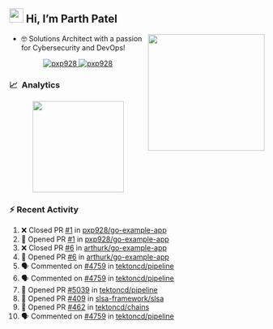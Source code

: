 ## <img src="https://github.com/TheDudeThatCode/TheDudeThatCode/blob/master/Assets/Hi.gif" width="28"> Hi, I’m Parth Patel

<img align="right"  src="https://media.giphy.com/media/PRgs2sn03T1xpCSWKe/giphy.gif" width="230">

- :nerd_face: Solutions Architect with a passion for Cybersecurity and DevOps!

<p align="center">
  <a href="https://linkedin.com/in/pxp928" target="blank">
    <img src="https://img.shields.io/badge/linkedin-%230077B5.svg?&style=for-the-badge&logo=linkedin&logoColor=white" alt="pxp928" />
  </a>
  <a href="https://twitter.com/pxp928" target="blank">
    <img src="https://img.shields.io/badge/Twitter-1DA1F2?style=for-the-badge&logo=twitter&logoColor=white" alt="pxp928" />
  </a>
</p>

### 📈 &nbsp;Analytics

<p align="center">
  <a href="https://github.com/pxp928">
    <img height="180em" src="https://github-readme-stats-eight-theta.vercel.app/api?username=pxp928&show_icons=true&theme=radical&include_all_commits=true&count_private=true&line_height=26"/>
  </a>
</p>

### :zap: Recent Activity

<!--START_SECTION:activity-->
1. ❌ Closed PR [#1](https://github.com/pxp928/go-example-app/pull/1) in [pxp928/go-example-app](https://github.com/pxp928/go-example-app)
2. 💪 Opened PR [#1](https://github.com/pxp928/go-example-app/pull/1) in [pxp928/go-example-app](https://github.com/pxp928/go-example-app)
3. ❌ Closed PR [#6](https://github.com/arthurk/go-example-app/pull/6) in [arthurk/go-example-app](https://github.com/arthurk/go-example-app)
4. 💪 Opened PR [#6](https://github.com/arthurk/go-example-app/pull/6) in [arthurk/go-example-app](https://github.com/arthurk/go-example-app)
5. 🗣 Commented on [#4759](https://github.com/tektoncd/pipeline/issues/4759) in [tektoncd/pipeline](https://github.com/tektoncd/pipeline)
6. 🗣 Commented on [#4759](https://github.com/tektoncd/pipeline/issues/4759) in [tektoncd/pipeline](https://github.com/tektoncd/pipeline)
7. 💪 Opened PR [#5039](https://github.com/tektoncd/pipeline/pull/5039) in [tektoncd/pipeline](https://github.com/tektoncd/pipeline)
8. 💪 Opened PR [#409](https://github.com/slsa-framework/slsa/pull/409) in [slsa-framework/slsa](https://github.com/slsa-framework/slsa)
9. 💪 Opened PR [#462](https://github.com/tektoncd/chains/pull/462) in [tektoncd/chains](https://github.com/tektoncd/chains)
10. 🗣 Commented on [#4759](https://github.com/tektoncd/pipeline/issues/4759) in [tektoncd/pipeline](https://github.com/tektoncd/pipeline)
<!--END_SECTION:activity-->

<!---
pxp928/pxp928 is a ✨ special ✨ repository because its `README.md` (this file) appears on your GitHub profile.
You can click the Preview link to take a look at your changes.
--->
